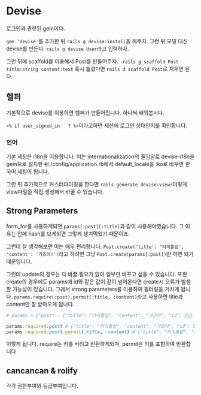 # Devise

로그인과 관련된 gem이다.

`gem 'devise'`를 추가한 뒤 `rails g devise:install`을 해주자. 그런 뒤 모델 대신 devise를 만든다. `rails g devise User`라고 입력하자.

그런 뒤에 scaffold를 이용해서 Post를 만들어주자. ` rails g scaffold Post title:string content:text` 혹시 틀렸다면 `rails d scaffold Post`로 지우면 된다.

## 헬퍼

기본적으로 devise를 이용하면 헬퍼가 만들어집니다. 하나씩 배워봅시다.

`<% if user_signed_in	? %>`이라고하면 세션에 로그인 상태인지를 확인합니다.

### 언어

기본 세팅은 i18n을 이용합니다. 이는 internationalization의 줄임말로 devise-i18n을 gem으로 설치한 뒤 /config/application.rb에서 default_locale을 :ko로 바꾸면 한국어 세팅이 됩니다.

그런 뒤 추가적으로 커스터마이징을 한다면 `rails generate devise:views`이렇게 view파일을 직접 생성해서 바꿀 수 있습니다.

## Strong Parameters

form_for를 사용하게되면 `params[:post][:title]`과 같이 사용해야했습니다. 그 이유는 안에 hash를 보게되면 그렇게 생겨먹었기 때문이죠.

그런데 잘 생각해보면 이는 매우 편리합니다. `Post.create('title': '타이틀임', 'content': '가즈아!')`라고 하려면 그냥 `Post.create(params[:post])`만 하면 되기 때문입니다.

그런데 update의 경우는 다 바꿀 필요가 없이 일부만 바꾸고 싶을 수 있습니다. 또한 create의 경우에도 params에 id와 같은 값이 같이 넘어온다면 create시 오류가 발생할 가능성이 있습니다.  그래서 strong parameters를 이용하여 필터링을 거치게 됩니다. `params.require(:post).permit(:title, :content)`라고 사용하면 title과 content만 잘 받아오게 됩니다.

```ruby
# params = {"post" : {"title": "타이틀임", "content": "가즈아", "id": 5}}

params.require(:post) # {"title": "타이틀임", "content", "가즈아", "id": 5}
params.require(:post).permit(:title, :content) # {"title": "타이틀임", "content", "가즈아"}
```

이렇게 됩니다. require는 키를 버리고 반환하게되며, permit은 키를 포함하여 반환합니다

## cancancan & rolify

각각 권한부여와 등급부여입니다.